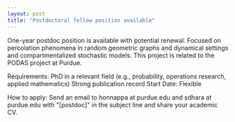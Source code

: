 ```yaml
---
layout: post
title: "Postdoctoral fellow position available"
---
```


One-year postdoc position is available with potential renewal. Focused on percolation phenomena in random geometric graphs and dynamical settings and compartmentalized stochastic models. This project is related to the PODAS project at Purdue.

Requirements:
PhD in a relevant field (e.g., probability, operations research, applied mathematics)
Strong publication record
Start Date: Flexible

How to apply: Send an email to honnappa at purdue.edu and sdhara at purdue.edu with "[postdoc]" in the subject line and share your academic CV.
